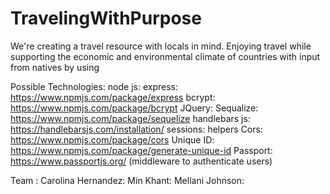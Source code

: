 # TravelingWithPurpose

We're creating a travel resource with locals in mind. Enjoying travel while supporting the economic and environmental climate of countries with input from natives by using 


Possible Technologies:
node js:
express: https://www.npmjs.com/package/express
bcrypt: https://www.npmjs.com/package/bcrypt
JQuery:
Sequalize: https://www.npmjs.com/package/sequelize
handlebars js: https://handlebarsjs.com/installation/
sessions:
helpers
Cors: https://www.npmjs.com/package/cors
Unique ID: https://www.npmjs.com/package/generate-unique-id
Passport: https://www.passportjs.org/ (middleware to authenticate users)


Team :
Carolina Hernandez:
Min Khant:
Mellani Johnson:
